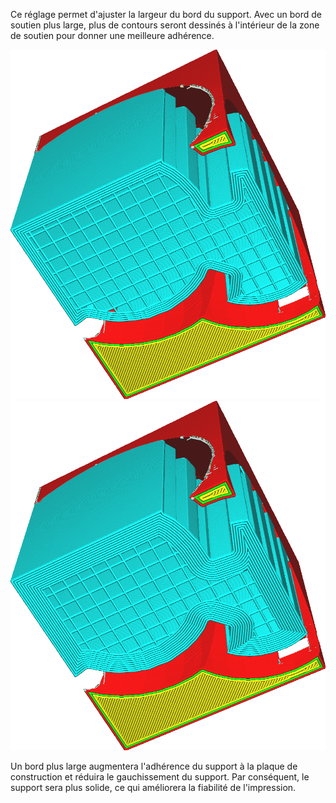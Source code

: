 Ce réglage permet d'ajuster la largeur du bord du support. Avec un bord de soutien plus large, plus de contours seront dessinés à l'intérieur de la zone de soutien pour donner une meilleure adhérence.

![2mm de largeur](../../../articles/images/support_brim_2mm.png)
![4mm de largeur](../../../articles/images/support_brim_4mm.png)

Un bord plus large augmentera l'adhérence du support à la plaque de construction et réduira le gauchissement du support. Par conséquent, le support sera plus solide, ce qui améliorera la fiabilité de l'impression.
